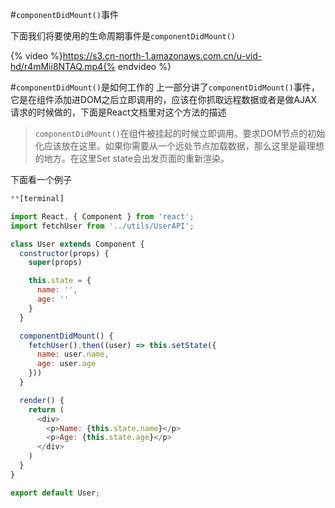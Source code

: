 #`componentDidMount()`事件

下面我们将要使用的生命周期事件是`componentDidMount()`

{% video %}https://s3.cn-north-1.amazonaws.com.cn/u-vid-hd/r4mMii8NTAQ.mp4{% endvideo %}

#`componentDidMount()`是如何工作的
上一部分讲了`componentDidMount()`事件，它是在组件添加进DOM之后立即调用的，应该在你抓取远程数据或者是做AJAX请求的时候做的，下面是React文档里对这个方法的描述
>`componentDidMount()`在组件被挂起的时候立即调用。要求DOM节点的初始化应该放在这里。如果你需要从一个远处节点加载数据，那么这里是最理想的地方。在这里Set state会出发页面的重新渲染。

下面看一个例子
```js
**[terminal]

import React, { Component } from 'react';
import fetchUser from '../utils/UserAPI';

class User extends Component {
  constructor(props) {
    super(props)

    this.state = {
      name: '',
      age: ''
    }
  }

  componentDidMount() {
    fetchUser().then((user) => this.setState({
      name: user.name,
      age: user.age
    }))
  }

  render() {
    return (
      <div>
        <p>Name: {this.state.name}</p>
        <p>Age: {this.state.age}</p>
      </div>
    )
  }
}

export default User;
```






